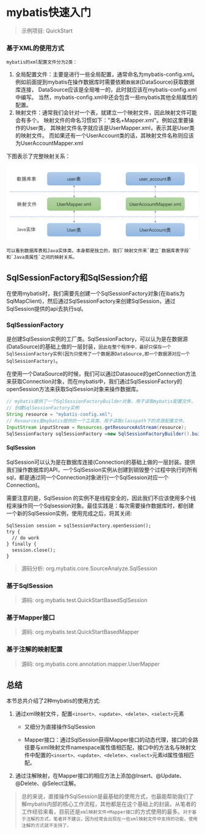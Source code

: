 # mybatis快速入门

> 示例项目: QuickStart

### 基于XML的使用方式

    mybatis的xml配置文件分为2类：

1. 全局配置文件：主要是进行一些全局配置，通常命名为mybatis-config.xml。
例如前面提到mybatis在操作数据库时需要依赖`数据源`(DataSource)获取数据库连接，
DataSource应该是全局唯一的，此时就应该在mybatis-config.xml中编写。
当然，mybatis-config.xml中还会包含一些mybatis其他全局属性的配置。
2. 映射文件：通常我们会针对一个表，就建立一个映射文件，因此映射文件可能会有多个。
映射文件的命名习惯如下："类名+Mapper.xml"。例如这里要操作的User类，
其映射文件名字就应该是UserMapper.xml，表示其是User类的映射文件。
而如果还有一个UserAccount类的话，其映射文件名称则应该为UserAccountMapper.xml

下图表示了完整映射关系： 

![](orm-mybatis-mapping.png)

    可以看到数据库表和Java实体类，本身都是独立的，我们`映射文件来`建立`数据库表字段`
    和`Java类属性`之间的映射关系。

## SqlSessionFactory和SqlSession介绍

在使用mybatis时，我们需要先创建一个SqlSessionFactory对象(在ibatis为SqlMapClient)，然后通过SqlSessionFactory来创建SqlSession，通过SqlSession提供的api去执行sql。

### SqlSessionFactory

是创建SqlSession实例的工厂类。SqlSessionFactory，可以认为是在数据源(DataSource)的基础上做的一层封装，`因此在整个程序中，最好只保存一个SqlSessionFactory实例(因为只使用了一个数据源DataSource,即一个数据源对应一个SqlSessionFactory)`。

在使用一个DataSource的时候，我们可以通过Datasouce的getConnection方法来获取Connection对象，而在mybatis中，我们通过SqlSessionFactory的openSession方法来获取SqlSession对象来操作数据库。

```java
// mybatis提供了一个SqlSessionFactoryBuilder对象，用于读取mybatis配置文件，
// 创建SqlSessionFactory实例
String resource = "mybatis-config.xml";
// Resources是mybatis提供的一个工具类，用于读取classpath下的资源配置文件。
InputStream inputStream = Resources.getResourceAsStream(resource);
SqlSessionFactory sqlSessionFactory =new SqlSessionFactoryBuilder().build(inputStream);
```

#### SqlSession

SqlSession可以认为是在数据库连接(Connection)的基础上做的一层封装。提供我们操作数据库的API，一个SqlSession实例从创建到销毁整个过程中执行的所有sql，都是通过同一个Connection对象进行(一个SqlSession对应一个Connection)。

需要注意的是，SqlSession 的实例不是线程安全的，因此我们不应该使用多个线程来操作同一个Sqlsession对象。最佳实践是：每次需要操作数据库时，都创建一个新的SqlSession实例，使用完成之后，将其关闭:

```
SqlSession session = sqlSessionFactory.openSession();
try {
  // do work
} finally {
  session.close();
}
```

>源码分析: org.mybatis.core.SourceAnalyze.SqlSession

### 基于SqlSession

>源码: org.mybatis.test.QuickStartBasedSqlSession

### 基于Mapper接口

>源码: org.mybatis.test.QuickStartBasedMapper

### 基于注解的映射配置

>源码: org.mybatis.core.annotation.mapper.UserMapper

## 总结

本节总共介绍了2种mybatis的使用方式:

1. 通过xml映射文件，配置`<insert>、<update>、<delete>、<select>`元素

	* 又细分为直接操作SqlSession 

	* Mapper接口：通过SqlSession获得Mapper接口的动态代理，接口的全路径要与xml映射文件namespace属性值相匹配，接口中的方法名与映射文件中配置的`<insert>、<update>、<delete>、<select>`元素id属性值相匹配。

2. 通过注解映射，在Mapper接口的相应方法上添加@Insert、@Update、@Delete、@Select注解。

> 总的来说，直接操作SqlSession是最基础的使用方式，也最能帮助我们了解mybatis内部的核心工作流程，其他都是在这个基础上的封装。从笔者的工作经验来看，目前还是`xml映射文件+Mapper接口`的方式使用的最多。`对于基于注解的方式，笔者并不建议，因为经常会出现在一些xml映射文件中支持的功能，使用注解的方式就不支持了。`
